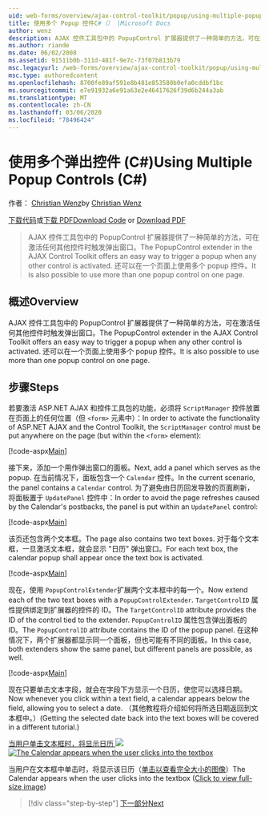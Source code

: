 ```yaml
---
uid: web-forms/overview/ajax-control-toolkit/popup/using-multiple-popup-controls-cs
title: 使用多个 Popup 控件C#（） |Microsoft Docs
author: wenz
description: AJAX 控件工具包中的 PopupControl 扩展器提供了一种简单的方法，可在激活任何其他控件时触发弹出窗口。 还可以使用 m 。
ms.author: riande
ms.date: 06/02/2008
ms.assetid: 91511b0b-311d-481f-9e7c-73f07b813b79
msc.legacyurl: /web-forms/overview/ajax-control-toolkit/popup/using-multiple-popup-controls-cs
msc.type: authoredcontent
ms.openlocfilehash: 8700fe89af591e8b481e853580b0efa0cddbf1bc
ms.sourcegitcommit: e7e91932a6e91a63e2e46417626f39d6b244a3ab
ms.translationtype: MT
ms.contentlocale: zh-CN
ms.lasthandoff: 03/06/2020
ms.locfileid: "78496424"
---
```

# <a name="using-multiple-popup-controls-c"></a><span data-ttu-id="a6d46-104">使用多个弹出控件 (C#)</span><span class="sxs-lookup"><span data-stu-id="a6d46-104">Using Multiple Popup Controls (C#)</span></span>

<span data-ttu-id="a6d46-105">作者： [Christian Wenz](https://github.com/wenz)</span><span class="sxs-lookup"><span data-stu-id="a6d46-105">by [Christian Wenz](https://github.com/wenz)</span></span>

<span data-ttu-id="a6d46-106">[下载代码](https://download.microsoft.com/download/9/3/f/93f8daea-bebd-4821-833b-95205389c7d0/PopupControl1.cs.zip)或[下载 PDF](https://download.microsoft.com/download/2/d/c/2dc10e34-6983-41d4-9c08-f78f5387d32b/popupcontrol1CS.pdf)</span><span class="sxs-lookup"><span data-stu-id="a6d46-106">[Download Code](https://download.microsoft.com/download/9/3/f/93f8daea-bebd-4821-833b-95205389c7d0/PopupControl1.cs.zip) or [Download PDF](https://download.microsoft.com/download/2/d/c/2dc10e34-6983-41d4-9c08-f78f5387d32b/popupcontrol1CS.pdf)</span></span>

> <span data-ttu-id="a6d46-107">AJAX 控件工具包中的 PopupControl 扩展器提供了一种简单的方法，可在激活任何其他控件时触发弹出窗口。</span><span class="sxs-lookup"><span data-stu-id="a6d46-107">The PopupControl extender in the AJAX Control Toolkit offers an easy way to trigger a popup when any other control is activated.</span></span> <span data-ttu-id="a6d46-108">还可以在一个页面上使用多个 popup 控件。</span><span class="sxs-lookup"><span data-stu-id="a6d46-108">It is also possible to use more than one popup control on one page.</span></span>

## <a name="overview"></a><span data-ttu-id="a6d46-109">概述</span><span class="sxs-lookup"><span data-stu-id="a6d46-109">Overview</span></span>

<span data-ttu-id="a6d46-110">AJAX 控件工具包中的 PopupControl 扩展器提供了一种简单的方法，可在激活任何其他控件时触发弹出窗口。</span><span class="sxs-lookup"><span data-stu-id="a6d46-110">The PopupControl extender in the AJAX Control Toolkit offers an easy way to trigger a popup when any other control is activated.</span></span> <span data-ttu-id="a6d46-111">还可以在一个页面上使用多个 popup 控件。</span><span class="sxs-lookup"><span data-stu-id="a6d46-111">It is also possible to use more than one popup control on one page.</span></span>

## <a name="steps"></a><span data-ttu-id="a6d46-112">步骤</span><span class="sxs-lookup"><span data-stu-id="a6d46-112">Steps</span></span>

<span data-ttu-id="a6d46-113">若要激活 ASP.NET AJAX 和控件工具包的功能，必须将 `ScriptManager` 控件放置在页面上的任何位置（但 `<form>` 元素中）：</span><span class="sxs-lookup"><span data-stu-id="a6d46-113">In order to activate the functionality of ASP.NET AJAX and the Control Toolkit, the `ScriptManager` control must be put anywhere on the page (but within the `<form>` element):</span></span>

[!code-aspx[Main](using-multiple-popup-controls-cs/samples/sample1.aspx)]

<span data-ttu-id="a6d46-114">接下来，添加一个用作弹出窗口的面板。</span><span class="sxs-lookup"><span data-stu-id="a6d46-114">Next, add a panel which serves as the popup.</span></span> <span data-ttu-id="a6d46-115">在当前情况下，面板包含一个 `Calendar` 控件。</span><span class="sxs-lookup"><span data-stu-id="a6d46-115">In the current scenario, the panel contains a `Calendar` control.</span></span> <span data-ttu-id="a6d46-116">为了避免由日历回发导致的页面刷新，将面板置于 `UpdatePanel` 控件中：</span><span class="sxs-lookup"><span data-stu-id="a6d46-116">In order to avoid the page refreshes caused by the Calendar's postbacks, the panel is put within an `UpdatePanel` control:</span></span>

[!code-aspx[Main](using-multiple-popup-controls-cs/samples/sample2.aspx)]

<span data-ttu-id="a6d46-117">该页还包含两个文本框。</span><span class="sxs-lookup"><span data-stu-id="a6d46-117">The page also contains two text boxes.</span></span> <span data-ttu-id="a6d46-118">对于每个文本框，一旦激活文本框，就会显示 "日历" 弹出窗口。</span><span class="sxs-lookup"><span data-stu-id="a6d46-118">For each text box, the calendar popup shall appear once the text box is activated.</span></span>

[!code-aspx[Main](using-multiple-popup-controls-cs/samples/sample3.aspx)]

<span data-ttu-id="a6d46-119">现在，使用 `PopupControlExtender`扩展两个文本框中的每一个。</span><span class="sxs-lookup"><span data-stu-id="a6d46-119">Now extend each of the two text boxes with a `PopupControlExtender`.</span></span> <span data-ttu-id="a6d46-120">`TargetControlID` 属性提供绑定到扩展器的控件的 ID。</span><span class="sxs-lookup"><span data-stu-id="a6d46-120">The `TargetControlID` attribute provides the ID of the control tied to the extender.</span></span> <span data-ttu-id="a6d46-121">`PopupControlID` 属性包含弹出面板的 ID。</span><span class="sxs-lookup"><span data-stu-id="a6d46-121">The `PopupControlID` attribute contains the ID of the popup panel.</span></span> <span data-ttu-id="a6d46-122">在这种情况下，两个扩展器都显示同一个面板，但也可能有不同的面板。</span><span class="sxs-lookup"><span data-stu-id="a6d46-122">In this case, both extenders show the same panel, but different panels are possible, as well.</span></span>

[!code-aspx[Main](using-multiple-popup-controls-cs/samples/sample4.aspx)]

<span data-ttu-id="a6d46-123">现在只要单击文本字段，就会在字段下方显示一个日历，使您可以选择日期。</span><span class="sxs-lookup"><span data-stu-id="a6d46-123">Now whenever you click within a text field, a calendar appears below the field, allowing you to select a date.</span></span> <span data-ttu-id="a6d46-124">（其他教程将介绍如何将所选日期返回到文本框中。）</span><span class="sxs-lookup"><span data-stu-id="a6d46-124">(Getting the selected date back into the text boxes will be covered in a different tutorial.)</span></span>

<span data-ttu-id="a6d46-125">[当用户单击文本框时，将显示日历 ![](using-multiple-popup-controls-cs/_static/image2.png)](using-multiple-popup-controls-cs/_static/image1.png)</span><span class="sxs-lookup"><span data-stu-id="a6d46-125">[![The Calendar appears when the user clicks into the textbox](using-multiple-popup-controls-cs/_static/image2.png)](using-multiple-popup-controls-cs/_static/image1.png)</span></span>

<span data-ttu-id="a6d46-126">当用户在文本框中单击时，将显示该日历（[单击以查看完全大小的图像](using-multiple-popup-controls-cs/_static/image3.png)）</span><span class="sxs-lookup"><span data-stu-id="a6d46-126">The Calendar appears when the user clicks into the textbox ([Click to view full-size image](using-multiple-popup-controls-cs/_static/image3.png))</span></span>

> [!div class="step-by-step"]
> [<span data-ttu-id="a6d46-127">下一部分</span><span class="sxs-lookup"><span data-stu-id="a6d46-127">Next</span></span>](handling-postbacks-from-a-popup-control-with-an-updatepanel-cs.md)
